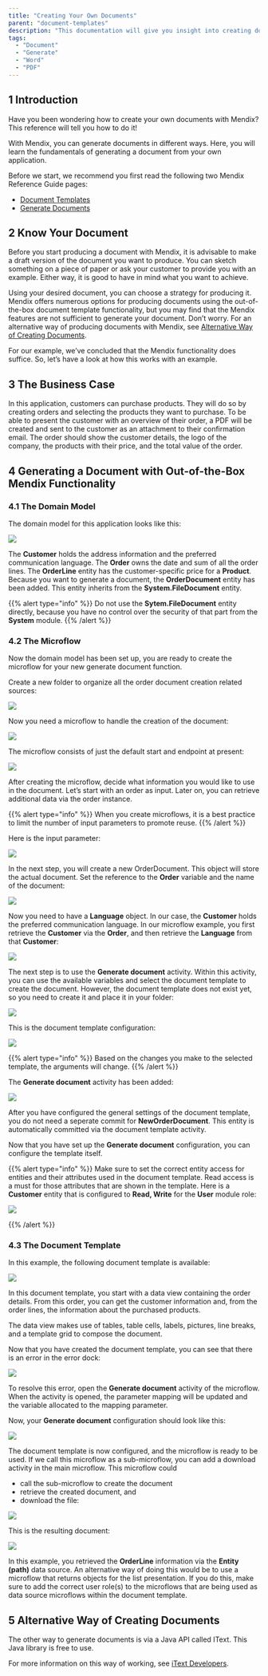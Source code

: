 ```yaml
---
title: "Creating Your Own Documents"
parent: "document-templates"
description: "This documentation will give you insight into creating documents with Mendix."
tags:
  - "Document"
  - "Generate"
  - "Word"
  - "PDF"
---
```


## 1 Introduction

Have you been wondering how to create your own documents with Mendix? This reference will tell you how to do it!

With Mendix, you can generate documents in different ways. Here, you will learn the fundamentals of generating a document from your own application.

Before we start, we recommend you first read the following two Mendix Reference Guide pages:

* [Document Templates](document-templates)
* [Generate Documents](generate-document)

## 2 Know Your Document

Before you start producing a document with Mendix, it is advisable to make a draft version of the document you want to produce. You can sketch something on a piece of paper or ask your customer to provide you with an example. Either way, it is good to have in mind what you want to achieve.

Using your desired document, you can choose a strategy for producing it. Mendix offers numerous options for producing documents using the out-of-the-box document template functionality, but you may find that the Mendix features are not sufficient to generate your document. Don’t worry. For an alternative way of producing documents with Mendix, see [Alternative Way of Creating Documents](#Alternative).

For our example, we’ve concluded that the Mendix functionality does suffice. So, let’s have a look at how this works with an example.

## 3 The Business Case

In this application, customers can purchase products. They will do so by creating orders and selecting the products they want to purchase. To be able to present the customer with an overview of their order, a PDF will be created and sent to the customer as an attachment to their confirmation email. The order should show the customer details, the logo of the company, the products with their price, and the total value of the order.

## 4 Generating a Document with Out-of-the-Box Mendix Functionality

### 4.1 The Domain Model

The domain model for this application looks like this:

![](attachments/modeler-core/2018-02-28_16-37-25.png)

The **Customer** holds the address information and the preferred communication language. The **Order** owns the date and sum of all the order lines. The **OrderLine** entity has the customer-specific price for a **Product**. Because you want to generate a document, the **OrderDocument** entity has been added. This entity inherits from the **System.FileDocument** entity.

{{% alert type="info" %}}
Do not use the **Sytem.FileDocument** entity directly, because you have no control over the security of that part from the **System** module.
{{% /alert %}}

### 4.2 The Microflow

Now the domain model has been set up, you are ready to create the microflow for your new generate document function.

Create a new folder to organize all the order document creation related sources:

![](attachments/modeler-core/2018-02-28_17-02-05.png)

Now you need a microflow to handle the creation of the document:

![](attachments/modeler-core/2018-02-28_17-04-03.png)

The microflow consists of just the default start and endpoint at present:

![](attachments/modeler-core/2018-02-28_16-30-18.png)

After creating the microflow, decide what information you would like to use in the document. Let’s start with an order as input. Later on, you can retrieve additional data via the order instance.

{{% alert type="info" %}}
When you create microflows, it is a best practice to limit the number of input parameters to promote reuse.
{{% /alert %}}

Here is the input parameter:

![](attachments/modeler-core/2018-02-28_16-32-33.png)

In the next step, you will create a new OrderDocument. This object will store the actual document. Set the reference to the **Order** variable and the name of the document:

![](attachments/modeler-core/2018-02-28_16-52-43.png)

Now you need to have a **Language** object. In our case, the **Customer** holds  the preferred communication language. In our microflow example, you first retrieve the **Customer** via the **Order**, and then retrieve the **Language** from that **Customer**:

![](attachments/modeler-core/2018-02-28_16-58-54.png)

The next step is to use the **Generate document** activity. Within this activity, you can use the available variables and select the document template to create the document. However, the document template does not exist yet, so you need to create it and place it in your folder:

![](attachments/modeler-core/2018-02-28_17-06-53.png)

This is the document template configuration:

![](attachments/modeler-core/2018-03-01_13-03-55.png)

{{% alert type="info" %}}
Based on the changes you make to the selected template, the arguments will change.
{{% /alert %}}

The **Generate document** activity has been added:

![](attachments/modeler-core/2018-03-01_13-06-33.png)

After you have configured the general settings of the document template, you do not need a seperate commit for **NewOrderDocument**. This entity is automatically committed via the document template activity.

Now that you have set up the **Generate document** configuration, you can configure the template itself.

{{% alert type="info" %}}
Make sure to set the correct entity access for entities and their attributes used in the document template. Read access is a must for those attributes that are shown in the template. Here is a **Customer** entity that is configured to **Read, Write** for the **User** module role:

![](attachments/modeler-core/2018-03-01_13-12-28.png)

{{% /alert %}}

### 4.3 The Document Template

In this example, the following document template is available:

![](attachments/modeler-core/2018-03-01_14-05-07.png)

In this document template, you start with a data view containing the order details. From this order, you can get the customer information and, from the order lines, the information about the purchased products.

The data view makes use of tables, table cells, labels, pictures, line breaks, and a template grid to compose the document.

Now that you have created the document template, you can see that there is an error in the error dock:

![](attachments/modeler-core/2018-03-01_14-08-48.png)

To resolve this error, open the **Generate document** activity of the microflow. When the activity is opened, the parameter mapping will be updated and the variable allocated to the mapping parameter.

Now, your **Generate document** configuration should look like this:

![](attachments/modeler-core/2018-03-01_14-12-03.png)

The document template is now configured, and the microflow is ready to be used. If we call this microflow as a sub-microflow, you can add a download activity in the main microflow. This microflow could
* call the sub-microflow to create the document
* retrieve the created document, and
* download the file:

![](attachments/modeler-core/2018-03-01_14-21-38.png)

This is the resulting document:

![](attachments/how-to-create-your-own-documents/15_Result.png)

In this example, you retrieved the **OrderLine** information via the **Entity (path)** data source. An alternative way of doing this would be to use a microflow that returns objects for the list presentation. If you do this, make sure to add the correct user role(s) to the microflows that are being used as data source microflows within the document template.

## 5 Alternative Way of Creating Documents<a name="Alternative"></a>

The other way to generate documents is via a Java API called IText. This Java library is free to use.

For more information on this way of working, see [iText Developers](http://developers.itextpdf.com/developers-home).
